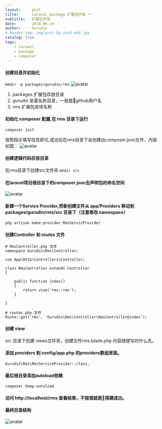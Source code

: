 ```yaml
---
layout:     post
title:      Laravel package 扩展包开发 一
subtitle:   扩展包开发
date:       2018-06-29
author:     Gurudin
# header-img: img/post-bg-ios9-web.jpg
catalog: true
tags:
    - laravel
    - package
    - composer
---
```


#### 创建目录并初始化
``` mkdir -p packages/gurudin/rms ```
![avatar](/img/2018-06-29/1.png)
1. packages 扩展包存放目录
2. gurudin 坐着名称目录，一般是github用户名
3. rms 扩展包具体名称

#### 初始化 composer 配置,在 rms 目录下运行
``` composer init ```

按照指示填写信息即可,成功后在rms目录下会创建出composer.json文件，内容如图：
![avatar](/img/2018-06-29/2.png)

#### 创建逻辑代码存放目录
在rms目录下创建src文件夹
``` mkdir src ```

#### 在laravel项目根目录下的composer.json去声明包的命名空间
![avatar](/img/2018-06-29/3.png)

#### 新建一个Service Provider,将新创建文件从 app/Providers 移动到packages/gurudin/rms/src 目录下（注意修改 namespace）
``` php artisan make:provider RmsServicProvider ```

#### 创建Controller 和 routes 文件
```
# RmsController.php 文件
namespace Gurudin\Rms\Controller;

use App\Http\Controllers\Controller;

class RmsController extends Controller
{

    public function index()
    {
        return view('rms::rms');
    }

}

# routes.php 文件
Route::get('rms', 'Gurudin\Rms\Controller\RmsController@index');
```

#### 创建 view
src 目录下创建 views文件夹，创建文件rms.blade.php 
内容随便写的什么先。

#### 添加 providers 到 config/app.php 的providers数组里面。
``` Gurudin\Rms\RmsServiceProvider::class, ```

#### 最后根目录添加autoload依赖
``` composer dump-autoload ```

#### 访问 http://localhost/rms 查看结果，不报错就是搭建成功。

#### 最终目录结构
![avatar](/img/2018-06-29/4.png)





